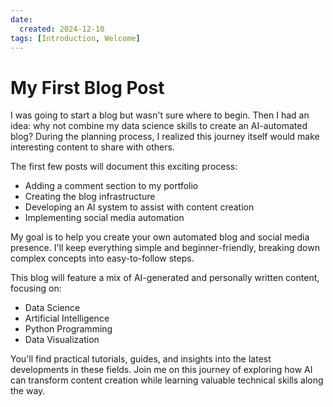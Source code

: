 ```yaml
---
date:
  created: 2024-12-10
tags: [Introduction, Welcome]
---
```


# My First Blog Post

I was going to start a blog but wasn't sure where to begin. Then I had an idea: why not combine my data science skills to create an AI-automated blog? During the planning process, I realized this journey itself would make interesting content to share with others.
<!-- more -->
The first few posts will document this exciting process:
- Adding a comment section to my portfolio
- Creating the blog infrastructure
- Developing an AI system to assist with content creation
- Implementing social media automation

My goal is to help you create your own automated blog and social media presence. I'll keep everything simple and beginner-friendly, breaking down complex concepts into easy-to-follow steps.

This blog will feature a mix of AI-generated and personally written content, focusing on:
- Data Science
- Artificial Intelligence
- Python Programming
- Data Visualization

You'll find practical tutorials, guides, and insights into the latest developments in these fields. Join me on this journey of exploring how AI can transform content creation while learning valuable technical skills along the way.